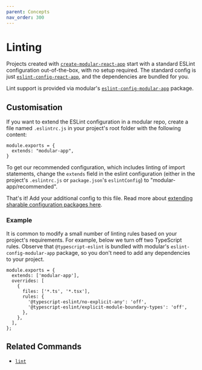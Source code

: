 ```yaml
---
parent: Concepts
nav_order: 300
---
```


# Linting

Projects created with
[`create-modular-react-app`](https://www.npmjs.com/package/create-modular-react-app)
start with a standard ESLint configuration out-of-the-box, with no setup
required. The standard config is just
[`eslint-config-react-app`](https://www.npmjs.com/package/eslint-config-react-app),
and the dependencies are bundled for you.

Lint support is provided via modular's
[`eslint-config-modular-app`](https://www.npmjs.com/package/eslint-config-modular-app)
package.

## Customisation

If you want to extend the ESLint configuration in a modular repo, create a file
named `.eslintrc.js` in your project's root folder with the following content:

    module.exports = {
      extends: "modular-app",
    }

To get our recommended configuration, which includes linting of import
statements, change the `extends` field in the eslint configuration (either in
the project's `.eslintrc.js` or `package.json`'s `eslintConfig`) to
"modular-app/recommended".

That's it! Add your additional config to this file. Read more about
[extending sharable configuration packages here](https://eslint.org/docs/user-guide/configuring/configuration-files#using-a-shareable-configuration-package).

### Example

It is common to modify a small number of linting rules based on your project's
requirements. For example, below we turn off two TypeScript rules. Observe that
`@typescript-eslint` is bundled with modular's `eslint-config-modular-app`
package, so you don't need to add any dependencies to your project.

    module.exports = {
      extends: ['modular-app'],
      overrides: [
        {
          files: ['*.ts', '*.tsx'],
          rules: {
            '@typescript-eslint/no-explicit-any': 'off',
            '@typescript-eslint/explicit-module-boundary-types': 'off',
          },
        },
      ],
    };

## Related Commands

- [`lint`](../commands/11_lint)

